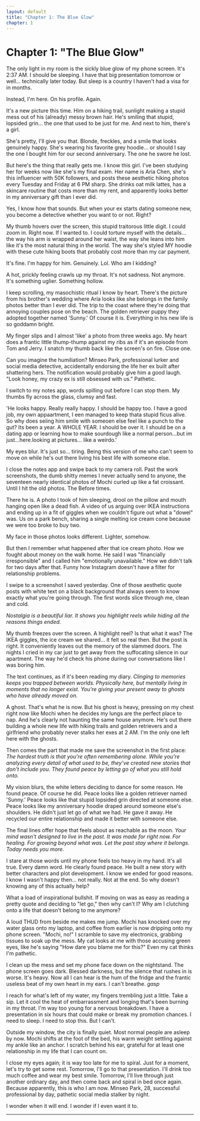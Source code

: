 ```yaml
---
layout: default
title: "Chapter 1: The Blue Glow"
chapter: 1
---
```


# Chapter 1: "The Blue Glow"

The only light in my room is the sickly blue glow of my phone screen. It's 2:37 AM. I should be sleeping. I have that big presentation tomorrow or well... technically later today. But sleep is a country I haven't had a visa for in months.

Instead, I'm here. On his profile. Again.

It's a new picture this time. Him on a hiking trail, sunlight making a stupid mess out of his (already) messy brown hair. He's smiling that stupid, lopsided grin... the one that used to be just for me. And next to him, there's a girl.

She's pretty, I'll give you that. Blonde, freckles, and a smile that looks genuinely happy. She's wearing his favorite grey hoodie... or should I say the one I bought him for our second anniversary. The one he swore he lost.

But here's the thing that really gets me. I know this girl. I've been studying her for weeks now like she's my final exam. Her name is Aria Chen, she's this influencer with 50K followers, and posts these aesthetic hiking photos every Tuesday and Friday at 6 PM sharp. She drinks oat milk lattes, has a skincare routine that costs more than my rent, and apparently looks better in my anniversary gift than I ever did.

Yes, I know how that sounds. But when your ex starts dating someone new, you become a detective whether you want to or not. Right?

My thumb hovers over the screen, this stupid traitorous little digit. I could zoom in. Right now. If I wanted to. I could torture myself with the details... the way his arm is wrapped around her waist, the way she leans into him like it's the most natural thing in the world. The way she's styled MY hoodie with these cute hiking boots that probably cost more than my car payment.

It's fine. I'm happy for him. Genuinely. Lol. Who am I kidding?

A hot, prickly feeling crawls up my throat. It's not sadness. Not anymore. It's something uglier. Something hollow.

I keep scrolling, my masochistic ritual I know by heart. There's the picture from his brother's wedding where Aria looks like she belongs in the family photos better than I ever did. The trip to the coast where they're doing that annoying couples pose on the beach. The golden retriever puppy they adopted together named 'Sunny.' Of course it is. Everything in his new life is so goddamn bright.

My finger slips and I almost 'like' a photo from three weeks ago. My heart does a frantic little thump-thump against my ribs as if it's an episode from Tom and Jerry. I snatch my thumb back like the screen's on fire. Close one.

Can you imagine the humiliation? Minseo Park, professional lurker and social media detective, accidentally endorsing the life her ex built after shattering hers. The notification would probably give him a good laugh. "Look honey, my crazy ex is still obsessed with us." Pathetic.

I switch to my notes app, words spilling out before I can stop them. My thumbs fly across the glass, clumsy and fast.

'He looks happy. Really really happy. I should be happy too. I have a good job, my own appaartment, I een managed to keep thata stupid ficus alive. So why does seiing him smile with someoen else feel like a punch to the gut? Its been a year. A WHOLE YEAR. I should be over it. I should be on a dating app or learning how to make sourdough like a normal person…but im just…here.looking at pictures… like a weirdo.'

My eyes blur. It's just so... tiring. Being this version of me who can't seem to move on while he's out there living his best life with someone else.

I close the notes app and swipe back to my camera roll. Past the work screenshots, the dumb shitty memes I never actually send to anyone, the seventeen nearly identical photos of Mochi curled up like a fat croissant. Until I hit the old photos. The Before times.

There he is. A photo I took of him sleeping, drool on the pillow and mouth hanging open like a dead fish. A video of us arguing over IKEA instructions and ending up in a fit of giggles when we couldn't figure out what a "dowel" was. Us on a park bench, sharing a single melting ice cream cone because we were too broke to buy two.

My face in those photos looks different. Lighter, somehow.

But then I remember what happened after that ice cream photo. How we fought about money on the walk home. He said I was "financially irresponsible" and I called him "emotionally unavailable." How we didn't talk for two days after that. Funny how Instagram doesn't have a filter for relationship problems.

I swipe to a screenshot I saved yesterday. One of those aesthetic quote posts with white text on a black background that always seem to know exactly what you're going through. The first words slice through me, clean and cold.

*Nostalgia is a beautiful liar. It shows you highlight reels while hiding all the reasons things ended.*

My thumb freezes over the screen. A highlight reel? Is that what it was? The IKEA giggles, the ice cream we shared... it felt so real then. But the post is right. It conveniently leaves out the memory of the slammed doors. The nights I cried in my car just to get away from the suffocating silence in our apartment. The way he'd check his phone during our conversations like I was boring him.

The text continues, as if it's been reading my diary. *Clinging to memories keeps you trapped between worlds. Physically here, but mentally living in moments that no longer exist. You're giving your present away to ghosts who have already moved on.*

A ghost. That's what he is now. But his ghost is heavy, pressing on my chest right now like Mochi when he decides my lungs are the perfect place to nap. And he's clearly not haunting the same house anymore. He's out there building a whole new life with hiking trails and golden retrievers and a girlfriend who probably never stalks her exes at 2 AM. I'm the only one left here with the ghosts.

Then comes the part that made me save the screenshot in the first place: *The hardest truth is that you're often remembering alone. While you're analyzing every detail of what used to be, they've created new stories that don't include you. They found peace by letting go of what you still hold onto.*

My vision blurs, the white letters deciding to dance for some reason. He found peace. Of course he did. Peace looks like a golden retriever named 'Sunny.' Peace looks like that stupid lopsided grin directed at someone else. Peace looks like my anniversary hoodie draped around someone else's shoulders. He didn't just let go of what we had. He gave it away. He recycled our entire relationship and made it better with someone else.

The final lines offer hope that feels about as reachable as the moon. *Your mind wasn't designed to live in the past. It was made for right now. For healing. For growing beyond what was. Let the past stay where it belongs. Today needs you more.*

I stare at those words until my phone feels too heavy in my hand. It's all true. Every damn word. He clearly found peace. He built a new story with better characters and plot development. I know we ended for good reasons. I know I wasn't happy then... not really. Not at the end. So why doesn't knowing any of this actually help?

What a load of inspirational bullshit. If moving on was as easy as reading a pretty quote and deciding to "let go," then why can't I? Why am I clutching onto a life that doesn't belong to me anymore?

A loud THUD from beside me makes me jump. Mochi has knocked over my water glass onto my laptop, and coffee from earlier is now dripping onto my phone screen. "Mochi, no!" I scramble to save my electronics, grabbing tissues to soak up the mess. My cat looks at me with those accusing green eyes, like he's saying "How dare you blame me for this?" Even my cat thinks I'm pathetic.

I clean up the mess and set my phone face down on the nightstand. The phone screen goes dark. Blessed darkness, but the silence that rushes in is worse. It's heavy. Now all I can hear is the hum of the fridge and the frantic useless beat of my own heart in my ears. I can't breathe. *gasp*

I reach for what's left of my water, my fingers trembling just a little. Take a sip. Let it cool the heat of embarrassment and longing that's been burning in my throat. I'm way too young for a nervous breakdown. I have a presentation in six hours that could make or break my promotion chances. I need to sleep. I need to stop this. But I can't.

Outside my window, the city is finally quiet. Most normal people are asleep by now. Mochi shifts at the foot of the bed, his warm weight settling against my ankle like an anchor. I scratch behind his ear, grateful for at least one relationship in my life that I can count on.

I close my eyes again; it is way too late for me to spiral. Just for a moment, let's try to get some rest. Tomorrow, I'll go to that presentation. I'll drink too much coffee and wear my best smile. Tomorrow, I'll live through just another ordinary day, and then come back and spiral in bed once again. Because apparently, this is who I am now. Minseo Park, 28, successful professional by day, pathetic social media stalker by night.

I wonder when it will end. I wonder if I even want it to.

---

